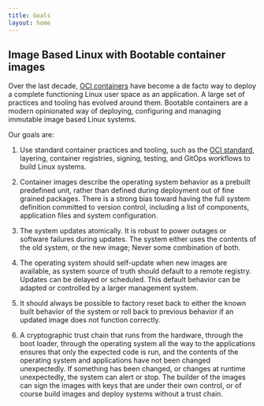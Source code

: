 ```yaml
---
title: Goals
layout: home
---
```


## Image Based Linux with Bootable container images

Over the last decade, [OCI containers](https://specs.opencontainers.org/image-spec/) have become a de facto way to deploy a complete functioning Linux user space as an application.
A large set of practices and tooling has evolved around them.
Bootable containers are a modern opinionated way of deploying, configuring and managing immutable image based Linux systems.

Our goals are:

1. Use standard container practices and tooling, such as the [OCI standard](https://specs.opencontainers.org/image-spec/), layering, container registries, signing, testing, and GitOps workflows to build Linux systems.

1. Container images describe the operating system behavior as a prebuilt predefined unit, rather than defined during deployment out of fine grained packages.
There is a strong bias toward having the full system definition committed to version control, including a list of components, application files and system configuration.

1. The system updates atomically.
It is robust to power outages or software failures during updates.
The system either uses the contents of the old system, or the new image; Never some combination of both.

1. The operating system should self-update when new images are available, as system source of truth should default to a remote registry.
Updates can be delayed or scheduled.
This default behavior can be adapted or controlled by a larger management system.

1. It should always be possible to factory reset back to either the known built behavior of the system or roll back to previous behavior if an updated image does not function correctly.

1. A cryptographic trust chain that runs from the hardware, through the boot loader, through the operating system all the way to the applications ensures that only the expected code is run, and the contents of the operating system and applications have not been changed unexpectedly.
If something has been changed, or changes at runtime unexpectedly, the system can alert or stop.
The builder of the images can sign the images with keys that are under their own control, or of course build images and deploy systems without a trust chain.
